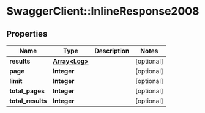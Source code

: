 # SwaggerClient::InlineResponse2008

## Properties
Name | Type | Description | Notes
------------ | ------------- | ------------- | -------------
**results** | [**Array&lt;Log&gt;**](Log.md) |  | [optional] 
**page** | **Integer** |  | [optional] 
**limit** | **Integer** |  | [optional] 
**total_pages** | **Integer** |  | [optional] 
**total_results** | **Integer** |  | [optional] 

